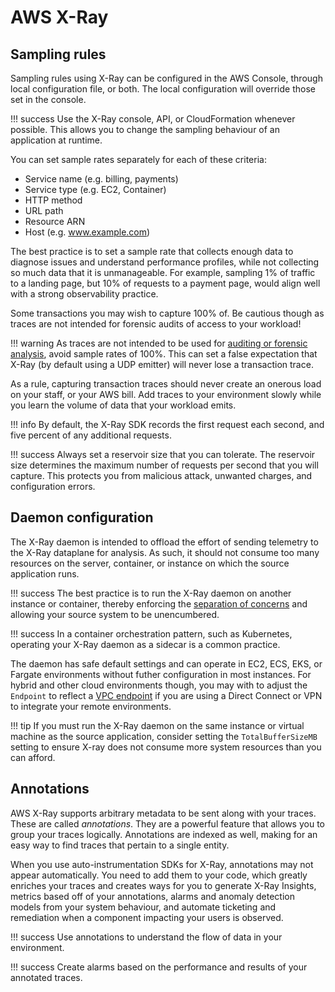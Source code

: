 # AWS X-Ray
 
## Sampling rules

Sampling rules using X-Ray can be configured in the AWS Console, through local configuration file, or both. The local configuration will override those set in the console. 

!!! success
	Use the X-Ray console, API, or CloudFormation whenever possible. This allows you to change the sampling behaviour of an application at runtime.

You can set sample rates separately for each of these criteria:

* Service name (e.g. billing, payments)
* Service type (e.g. EC2, Container)
* HTTP method
* URL path
* Resource ARN
* Host (e.g. www.example.com)

The best practice is to set a sample rate that collects enough data to diagnose issues and understand performance profiles, while not collecting so much data that it is unmanageable. For example, sampling 1% of traffic to a landing page, but 10% of requests to a payment page, would align well with a strong observability practice.

Some transactions you may wish to capture 100% of. Be cautious though as traces are not intended for forensic audits of access to your workload!

!!! warning
	As traces are not intended to be used for [auditing or forensic analysis](../../signals/traces/#trace-data-is-not-intended-for-forensics-and-auditing), avoid sample rates of 100%. This can set a false expectation that X-Ray (by default using a UDP emitter) will never lose a transaction trace.

As a rule, capturing transaction traces should never create an onerous load on your staff, or your AWS bill. Add traces to your environment slowly while you learn the volume of data that your workload emits.

!!! info
	By default, the X-Ray SDK records the first request each second, and five percent of any additional requests.

!!! success
	Always set a reservoir size that you can tolerate. The reservoir size determines the maximum number of requests per second that you will capture. This protects you from malicious attack, unwanted charges, and configuration errors.

## Daemon configuration

The X-Ray daemon is intended to offload the effort of sending telemetry to the X-Ray dataplane for analysis. As such, it should not consume too many resources on the server, container, or instance on which the source application runs.

!!! success
	The best practice is to run the X-Ray daemon on another instance or container, thereby enforcing the [separation of concerns](../../faq/#what-is-the-separation-of-concerns) and allowing your source system to be unencumbered. 

!!! success
	In a container orchestration pattern, such as Kubernetes, operating your X-Ray daemon as a sidecar is a common practice.

The daemon has safe default settings and can operate in EC2, ECS, EKS, or Fargate environments without futher configuration in most instances. For hybrid and other cloud environments though, you may with to adjust the `Endpoint` to reflect a [VPC endpoint](https://docs.aws.amazon.com/vpc/latest/privatelink/concepts.html) if you are using a Direct Connect or VPN to integrate your remote environments.

!!! tip
	If you must run the X-Ray daemon on the same instance or virtual machine as the source application, consider setting the `TotalBufferSizeMB` setting to ensure X-ray does not consume more system resources than you can afford.

## Annotations

AWS X-Ray supports arbitrary metadata to be sent along with your traces. These are called *annotations*. They are a powerful feature that allows you to group your traces logically. Annotations are indexed as well, making for an easy way to find traces that pertain to a single entity.

When you use auto-instrumentation SDKs for X-Ray, annotations may not appear automatically. You need to add them to your code, which greatly enriches your traces and creates ways for you to generate X-Ray Insights, metrics based off of your annotations, alarms and anomaly detection models from your system behaviour, and automate ticketing and remediation when a component impacting your users is observed.

!!! success
	Use annotations to understand the flow of data in your environment.

!!! success
	Create alarms based on the performance and results of your annotated traces.
